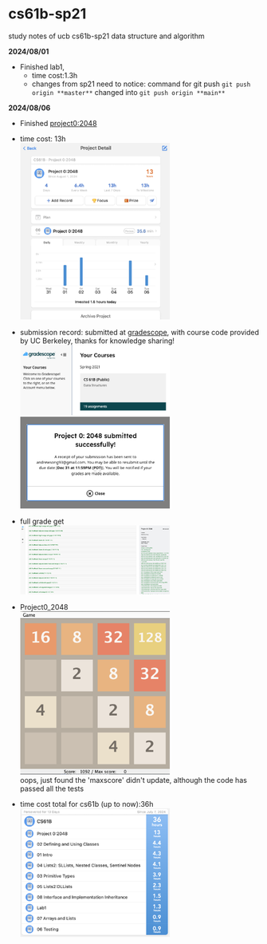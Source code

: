 # cs61b-sp21
study notes of ucb cs61b-sp21 data structure and algorithm

**2024/08/01**
- Finished lab1, 
  - time cost:1.3h
  - changes from sp21 need to notice: command for git push `git push origin **master**` changed into `git push origin **main**`

**2024/08/06**
- Finished [project0:2048](https://sp21.datastructur.es/materials/proj/proj0/proj0)  
- time cost: 13h  
  <img src="assets/project0_timecost.png" alt="time cost" width="300">  

- submission record: submitted at [gradescope](https://www.gradescope.com/), with course code provided by UC Berkeley, thanks for knowledge sharing!  
  <img src="assets/project0_gradescope.png" alt="gradescope" width="300">  
  <img src="assets/project0_submission.png" alt="submission" width="300">  

- full grade get  
  <img src="assets/project0_fullgrade.png" alt="final result" width="300">  

- Project0_2048  
  <img src="assets/project0_picture.png" alt="game picture" width="300">  
  oops, just found the 'maxscore' didn't update, although the code has passed all the tests  

- time cost total for cs61b (up to now):36h  
  <img src="assets/61b_time.png" alt="time cost for 61b" width="300">
